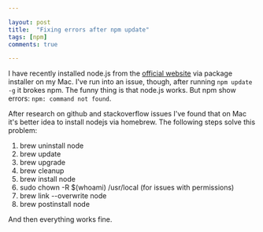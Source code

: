 ```yaml
---

layout: post
title:  "Fixing errors after npm update"
tags: [npm]
comments: true

---
```


I have recently installed node.js from the <a href="https://nodejs.org" target="_blank">official website</a> via package installer on my Mac. I've run into an issue, though, after running ``npm update -g`` it brokes npm. The funny thing is that node.js works. But npm show errors:
``npm: command not found``.

After research on github and stackoverflow issues I've found that on Mac it's better idea to install nodejs via homebrew.
The following steps solve this problem:

1. brew uninstall node
2. brew update
3. brew upgrade
4. brew cleanup
5. brew install node
6. sudo chown -R $(whoami) /usr/local (for issues with permissions)
7. brew link --overwrite node
8. brew postinstall node

And then everything works fine.
